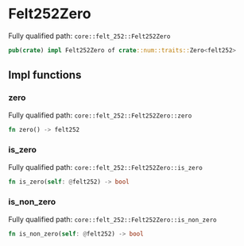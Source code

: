 # Felt252Zero

Fully qualified path: `core::felt_252::Felt252Zero`

```rust
pub(crate) impl Felt252Zero of crate::num::traits::Zero<felt252>
```

## Impl functions

### zero

Fully qualified path: `core::felt_252::Felt252Zero::zero`

```rust
fn zero() -> felt252
```


### is_zero

Fully qualified path: `core::felt_252::Felt252Zero::is_zero`

```rust
fn is_zero(self: @felt252) -> bool
```


### is_non_zero

Fully qualified path: `core::felt_252::Felt252Zero::is_non_zero`

```rust
fn is_non_zero(self: @felt252) -> bool
```


